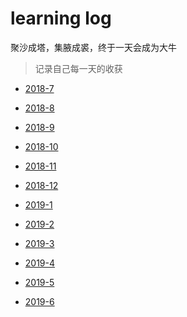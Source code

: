 learning log
======================================

聚沙成塔，集腋成裘，终于一天会成为大牛

>记录自己每一天的收获

* [2018-7](https://github.com/1810824959/notes/blob/master/2018-7.md)

* [2018-8](https://github.com/1810824959/notes/blob/master/2018-8.md)

* [2018-9](https://github.com/1810824959/notes/blob/master/2018-9.md)

* [2018-10](https://github.com/1810824959/notes/blob/master/2018-10.md)

* [2018-11](https://github.com/1810824959/notes/blob/master/2018-11.md)

* [2018-12](https://github.com/1810824959/notes/blob/master/2018-12.md)

* [2019-1](https://github.com/1810824959/notes/blob/master/2019-1.md)

* [2019-2](https://github.com/1810824959/notes/blob/master/2019-2.md)

* [2019-3](https://github.com/1810824959/notes/blob/master/2019-3.md)

* [2019-4](https://github.com/1810824959/notes/blob/master/2019-4.md)

* [2019-5](https://github.com/1810824959/notes/blob/master/2019-5.md)

* [2019-6](https://github.com/1810824959/notes/blob/master/2019-6.md)

